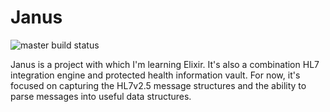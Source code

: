 # Janus

![master build status](https://travis-ci.org/jgsmith/janus.svg?branch=master)

Janus is a project with which I'm learning Elixir. It's also a combination HL7 integration
engine and protected health information vault. For now, it's focused on capturing the HL7v2.5
message structures and the ability to parse messages into useful data structures.
